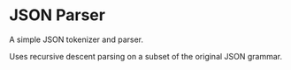 # JSON Parser

A simple JSON tokenizer and parser.

Uses recursive descent parsing on a subset of the original JSON grammar.
